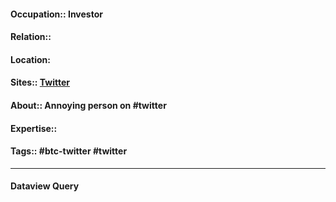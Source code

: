 #### Occupation:: Investor
#### Relation::
#### Location:
#### Sites:: [Twitter](https://twitter.com/mikealfred)
#### About:: Annoying person on #twitter 
#### Expertise::
#### Tags:: #btc-twitter #twitter 

---
#### Dataview Query
```dataview
```